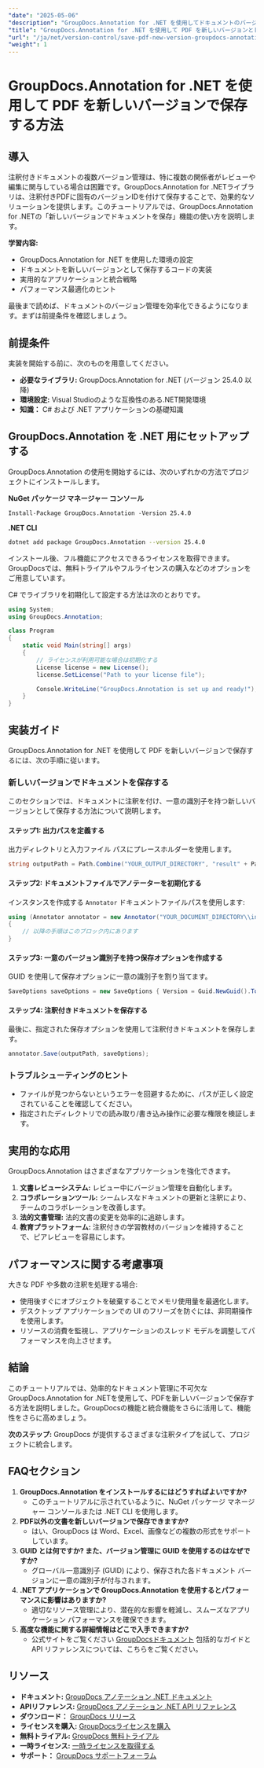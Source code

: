 ```yaml
---
"date": "2025-05-06"
"description": "GroupDocs.Annotation for .NET を使用してドキュメントのバージョンを効率的に管理する方法を学びましょう。このガイドでは、セットアップ、実装、そして実践的な応用例について説明します。"
"title": "GroupDocs.Annotation for .NET を使用して PDF を新しいバージョンとして保存する方法 - ステップバイステップガイド"
"url": "/ja/net/version-control/save-pdf-new-version-groupdocs-annotation-net/"
"weight": 1
---
```


# GroupDocs.Annotation for .NET を使用して PDF を新しいバージョンで保存する方法

## 導入

注釈付きドキュメントの複数バージョン管理は、特に複数の関係者がレビューや編集に関与している場合は困難です。GroupDocs.Annotation for .NETライブラリは、注釈付きPDFに固有のバージョンIDを付けて保存することで、効果的なソリューションを提供します。このチュートリアルでは、GroupDocs.Annotation for .NETの「新しいバージョンでドキュメントを保存」機能の使い方を説明します。

**学習内容:**
- GroupDocs.Annotation for .NET を使用した環境の設定
- ドキュメントを新しいバージョンとして保存するコードの実装
- 実用的なアプリケーションと統合戦略
- パフォーマンス最適化のヒント

最後まで読めば、ドキュメントのバージョン管理を効率化できるようになります。まずは前提条件を確認しましょう。

## 前提条件

実装を開始する前に、次のものを用意してください。
- **必要なライブラリ:** GroupDocs.Annotation for .NET (バージョン 25.4.0 以降)
- **環境設定:** Visual Studioのような互換性のある.NET開発環境
- **知識：** C# および .NET アプリケーションの基礎知識

## GroupDocs.Annotation を .NET 用にセットアップする

GroupDocs.Annotation の使用を開始するには、次のいずれかの方法でプロジェクトにインストールします。

**NuGet パッケージ マネージャー コンソール**
```plaintext
Install-Package GroupDocs.Annotation -Version 25.4.0
```

**.NET CLI**
```bash
dotnet add package GroupDocs.Annotation --version 25.4.0
```

インストール後、フル機能にアクセスできるライセンスを取得できます。GroupDocsでは、無料トライアルやフルライセンスの購入などのオプションをご用意しています。

C# でライブラリを初期化して設定する方法は次のとおりです。
```csharp
using System;
using GroupDocs.Annotation;

class Program
{
    static void Main(string[] args)
    {
        // ライセンスが利用可能な場合は初期化する
        License license = new License();
        license.SetLicense("Path to your license file");

        Console.WriteLine("GroupDocs.Annotation is set up and ready!");
    }
}
```

## 実装ガイド

GroupDocs.Annotation for .NET を使用して PDF を新しいバージョンで保存するには、次の手順に従います。

### 新しいバージョンでドキュメントを保存する

このセクションでは、ドキュメントに注釈を付け、一意の識別子を持つ新しいバージョンとして保存する方法について説明します。

#### ステップ1: 出力パスを定義する
出力ディレクトリと入力ファイル パスにプレースホルダーを使用します。
```csharp
string outputPath = Path.Combine("YOUR_OUTPUT_DIRECTORY", "result" + Path.GetExtension("YOUR_DOCUMENT_DIRECTORY\\input.pdf"));
```

#### ステップ2: ドキュメントファイルでアノテーターを初期化する
インスタンスを作成する `Annotator` ドキュメントファイルパスを使用します:
```csharp
using (Annotator annotator = new Annotator("YOUR_DOCUMENT_DIRECTORY\\input.pdf"))
{
    // 以降の手順はこのブロック内にあります
}
```

#### ステップ3: 一意のバージョン識別子を持つ保存オプションを作成する
GUID を使用して保存オプションに一意の識別子を割り当てます。
```csharp
SaveOptions saveOptions = new SaveOptions { Version = Guid.NewGuid().ToString() };
```

#### ステップ4: 注釈付きドキュメントを保存する
最後に、指定された保存オプションを使用して注釈付きドキュメントを保存します。
```csharp
annotator.Save(outputPath, saveOptions);
```

### トラブルシューティングのヒント
- ファイルが見つからないというエラーを回避するために、パスが正しく設定されていることを確認してください。
- 指定されたディレクトリでの読み取り/書き込み操作に必要な権限を検証します。

## 実用的な応用

GroupDocs.Annotation はさまざまなアプリケーションを強化できます。
1. **文書レビューシステム:** レビュー中にバージョン管理を自動化します。
2. **コラボレーションツール:** シームレスなドキュメントの更新と注釈により、チームのコラボレーションを改善します。
3. **法的文書管理:** 法的文書の変更を効率的に追跡します。
4. **教育プラットフォーム:** 注釈付きの学習教材のバージョンを維持することで、ピアレビューを容易にします。

## パフォーマンスに関する考慮事項
大きな PDF や多数の注釈を処理する場合:
- 使用後すぐにオブジェクトを破棄することでメモリ使用量を最適化します。
- デスクトップ アプリケーションでの UI のフリーズを防ぐには、非同期操作を使用します。
- リソースの消費を監視し、アプリケーションのスレッド モデルを調整してパフォーマンスを向上させます。

## 結論
このチュートリアルでは、効率的なドキュメント管理に不可欠なGroupDocs.Annotation for .NETを使用して、PDFを新しいバージョンで保存する方法を説明しました。GroupDocsの機能と統合機能をさらに活用して、機能性をさらに高めましょう。

**次のステップ:** GroupDocs が提供するさまざまな注釈タイプを試して、プロジェクトに統合します。

## FAQセクション
1. **GroupDocs.Annotation をインストールするにはどうすればよいですか?**
   - このチュートリアルに示されているように、NuGet パッケージ マネージャー コンソールまたは .NET CLI を使用します。
2. **PDF以外の文書を新しいバージョンで保存できますか?**
   - はい、GroupDocs は Word、Excel、画像などの複数の形式をサポートしています。
3. **GUID とは何ですか? また、バージョン管理に GUID を使用するのはなぜですか?**
   - グローバル一意識別子 (GUID) により、保存された各ドキュメント バージョンに一意の識別子が付与されます。
4. **.NET アプリケーションで GroupDocs.Annotation を使用するとパフォーマンスに影響はありますか?**
   - 適切なリソース管理により、潜在的な影響を軽減し、スムーズなアプリケーション パフォーマンスを確保できます。
5. **高度な機能に関する詳細情報はどこで入手できますか?**
   - 公式サイトをご覧ください [GroupDocsドキュメント](https://docs.groupdocs.com/annotation/net/) 包括的なガイドと API リファレンスについては、こちらをご覧ください。

## リソース
- **ドキュメント:** [GroupDocs アノテーション .NET ドキュメント](https://docs.groupdocs.com/annotation/net/)
- **APIリファレンス:** [GroupDocs アノテーション .NET API リファレンス](https://reference.groupdocs.com/annotation/net/)
- **ダウンロード：** [GroupDocs リリース](https://releases.groupdocs.com/annotation/net/)
- **ライセンスを購入:** [GroupDocsライセンスを購入](https://purchase.groupdocs.com/buy)
- **無料トライアル:** [GroupDocs 無料トライアル](https://releases.groupdocs.com/annotation/net/)
- **一時ライセンス:** [一時ライセンスを取得する](https://purchase.groupdocs.com/temporary-license/)
- **サポート：** [GroupDocs サポートフォーラム](https://forum.groupdocs.com/c/annotation/)